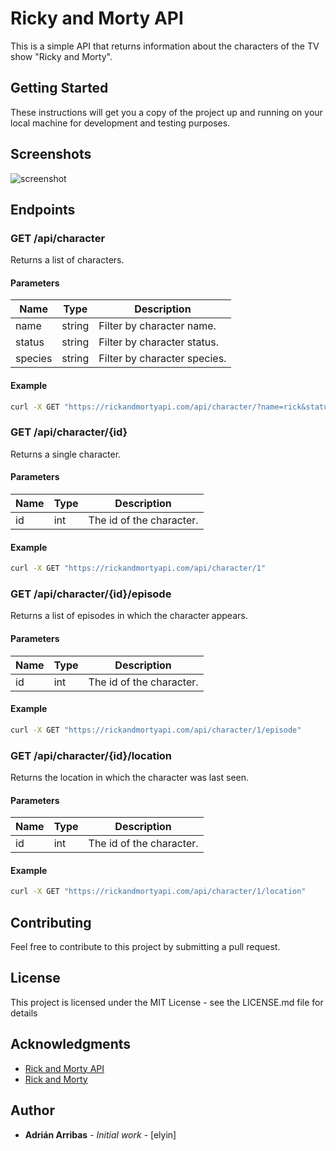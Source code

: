 # Ricky and Morty API

This is a simple API that returns information about the characters of the TV show "Ricky and Morty".

## Getting Started

These instructions will get you a copy of the project up and running on your local machine for development and testing purposes.

## Screenshots

![screenshot](https://user-images.githubusercontent.com/20600238/206932812-8af394ad-2f7c-484a-8feb-93902ea73550.png)


## Endpoints

### GET /api/character

Returns a list of characters.

#### Parameters

| Name    | Type   | Description                  |
| ------- | ------ | ---------------------------- |
| name    | string | Filter by character name.    |
| status  | string | Filter by character status.  |
| species | string | Filter by character species. |

#### Example

```bash
curl -X GET "https://rickandmortyapi.com/api/character/?name=rick&status=alive"
```

### GET /api/character/{id}

Returns a single character.

#### Parameters

| Name | Type | Description              |
| ---- | ---- | ------------------------ |
| id   | int  | The id of the character. |

#### Example

```bash
curl -X GET "https://rickandmortyapi.com/api/character/1"
```

### GET /api/character/{id}/episode

Returns a list of episodes in which the character appears.

#### Parameters

| Name | Type | Description              |
| ---- | ---- | ------------------------ |
| id   | int  | The id of the character. |

#### Example

```bash
curl -X GET "https://rickandmortyapi.com/api/character/1/episode"
```

### GET /api/character/{id}/location

Returns the location in which the character was last seen.

#### Parameters

| Name | Type | Description              |
| ---- | ---- | ------------------------ |
| id   | int  | The id of the character. |

#### Example

```bash
curl -X GET "https://rickandmortyapi.com/api/character/1/location"
```

## Contributing

Feel free to contribute to this project by submitting a pull request.

## License

This project is licensed under the MIT License - see the LICENSE.md file for details

## Acknowledgments

- [Rick and Morty API](https://rickandmortyapi.com/)
- [Rick and Morty](https://www.adultswim.com/videos/rick-and-morty)

## Author

- **Adrián Arribas** - _Initial work_ - [elyin]

